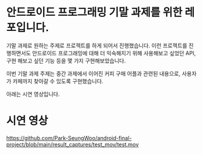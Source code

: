 # 안드로이드 프로그래밍 기말 과제를 위한 레포입니다.

기말 과제로 원하는 주제로 프로젝트를 하게 되어서 진행했습니다.
이런 프로젝트를 진행하면서도 안드로이드 프로그래밍에 대해 더 익숙해지기 위해 사용해보고 싶었던 API, 구현 해보고 싶던 기능 등을 몇 가지 구현해보았습니다.

이번 기말 과제 주제는 중간 과제에서 이어진 커피 구매 어플과 관련된 내용으로, 사용자가 카페까지 찾아갈 수 있도록 구현했습니다.

아래는 시연 영상입니다.

# 시연 영상

https://github.com/Park-SeungWoo/android-final-project/blob/main/result_captures/test_mov/test.mov
